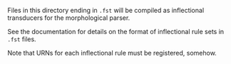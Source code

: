 Files in this directory ending in `.fst` will be compiled as inflectional transducers for the morphological parser.

See the documentation for details on the format of inflectional rule sets in `.fst` files.

Note that URNs for each inflectional rule must be registered, somehow.
